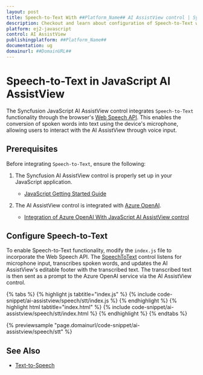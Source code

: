 ```yaml
---
layout: post
title: Speech-to-Text With ##Platform_Name## AI AssistView control | Syncfusion
description: Checkout and learn about configuration of Speech-to-Text with Azure OpenAI in ##Platform_Name## AI AssistView control of Syncfusion Essential JS 2 and more.
platform: ej2-javascript
control: AI AssistView 
publishingplatform: ##Platform_Name##
documentation: ug
domainurl: ##DomainURL##
---
```


# Speech-to-Text in JavaScript AI AssistView

The Syncfusion JavaScript AI AssistView control integrates `Speech-to-Text` functionality through the browser's [Web Speech API](https://developer.mozilla.org/en-US/docs/Web/API/Web_Speech_API). This enables the conversion of spoken words into text using the device's microphone, allowing users to interact with the AI AssistView through voice input.

## Prerequisites

Before integrating `Speech-to-Text`, ensure the following:

1. The Syncfusion AI AssistView control is properly set up in your JavaScript application.
    - [JavaScript Getting Started Guide](../js/es5-getting-started)

2. The AI AssistView control is integrated with [Azure OpenAI](https://microsoft.github.io/PartnerResources/skilling/ai-ml-academy/resources/openai).
    - [Integration of Azure OpenAI With JavaScript AI AssistView control](../ai-integrations/es5-openai-integration)

## Configure Speech-to-Text

To enable Speech-to-Text functionality, modify the `index.js` file to incorporate the Web Speech API. The [SpeechToText](https://ej2.syncfusion.com/javascript/documentation/speech-to-text/es5-getting-started) control listens for microphone input, transcribes spoken words, and updates the AI AssistView's editable footer with the transcribed text. The transcribed text is then sent as a prompt to the Azure OpenAI service via the AI AssistView control.

{% tabs %}
{% highlight js tabtitle="index.js" %}
{% include code-snippet/ai-assistview/speech/stt/index.js %}
{% endhighlight %}
{% highlight html tabtitle="index.html" %}
{% include code-snippet/ai-assistview/speech/stt/index.html %}
{% endhighlight %}
{% endtabs %}

{% previewsample "page.domainurl/code-snippet/ai-assistview/speech/stt" %}

## See Also

* [Text-to-Speech](./es5-text-to-speech.md)
